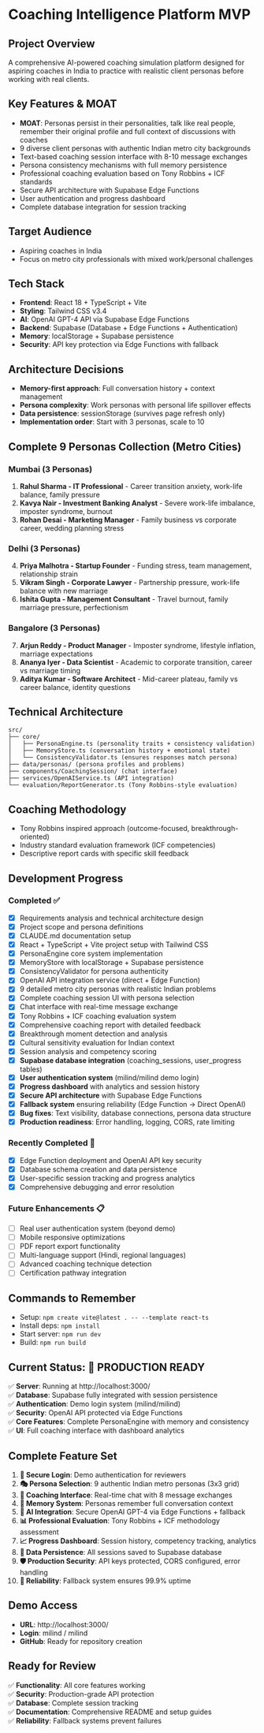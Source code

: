 # Coaching Intelligence Platform MVP

## Project Overview
A comprehensive AI-powered coaching simulation platform designed for aspiring coaches in India to practice with realistic client personas before working with real clients.

## Key Features & MOAT
- **MOAT**: Personas persist in their personalities, talk like real people, remember their original profile and full context of discussions with coaches
- 9 diverse client personas with authentic Indian metro city backgrounds
- Text-based coaching session interface with 8-10 message exchanges
- Persona consistency mechanisms with full memory persistence 
- Professional coaching evaluation based on Tony Robbins + ICF standards
- Secure API architecture with Supabase Edge Functions
- User authentication and progress dashboard
- Complete database integration for session tracking

## Target Audience
- Aspiring coaches in India
- Focus on metro city professionals with mixed work/personal challenges

## Tech Stack
- **Frontend**: React 18 + TypeScript + Vite
- **Styling**: Tailwind CSS v3.4
- **AI**: OpenAI GPT-4 API via Supabase Edge Functions
- **Backend**: Supabase (Database + Edge Functions + Authentication)
- **Memory**: localStorage + Supabase persistence
- **Security**: API key protection via Edge Functions with fallback

## Architecture Decisions
- **Memory-first approach**: Full conversation history + context management
- **Persona complexity**: Work personas with personal life spillover effects
- **Data persistence**: sessionStorage (survives page refresh only)
- **Implementation order**: Start with 3 personas, scale to 10

## Complete 9 Personas Collection (Metro Cities)

### Mumbai (3 Personas)
1. **Rahul Sharma - IT Professional** - Career transition anxiety, work-life balance, family pressure
2. **Kavya Nair - Investment Banking Analyst** - Severe work-life imbalance, imposter syndrome, burnout
3. **Rohan Desai - Marketing Manager** - Family business vs corporate career, wedding planning stress

### Delhi (3 Personas)  
4. **Priya Malhotra - Startup Founder** - Funding stress, team management, relationship strain
5. **Vikram Singh - Corporate Lawyer** - Partnership pressure, work-life balance with new marriage
6. **Ishita Gupta - Management Consultant** - Travel burnout, family marriage pressure, perfectionism

### Bangalore (3 Personas)
7. **Arjun Reddy - Product Manager** - Imposter syndrome, lifestyle inflation, marriage expectations
8. **Ananya Iyer - Data Scientist** - Academic to corporate transition, career vs marriage timing
9. **Aditya Kumar - Software Architect** - Mid-career plateau, family vs career balance, identity questions

## Technical Architecture
```
src/
├── core/
│   ├── PersonaEngine.ts (personality traits + consistency validation)
│   ├── MemoryStore.ts (conversation history + emotional state)
│   └── ConsistencyValidator.ts (ensures responses match persona)
├── data/personas/ (persona profiles and problems)
├── components/CoachingSession/ (chat interface)
├── services/OpenAIService.ts (API integration)
└── evaluation/ReportGenerator.ts (Tony Robbins-style evaluation)
```

## Coaching Methodology
- Tony Robbins inspired approach (outcome-focused, breakthrough-oriented)
- Industry standard evaluation framework (ICF competencies)
- Descriptive report cards with specific skill feedback

## Development Progress

### Completed ✅
- [x] Requirements analysis and technical architecture design
- [x] Project scope and persona definitions  
- [x] CLAUDE.md documentation setup
- [x] React + TypeScript + Vite project setup with Tailwind CSS
- [x] PersonaEngine core system implementation
- [x] MemoryStore with localStorage + Supabase persistence
- [x] ConsistencyValidator for persona authenticity
- [x] OpenAI API integration service (direct + Edge Function)
- [x] 9 detailed metro city personas with realistic Indian problems
- [x] Complete coaching session UI with persona selection
- [x] Chat interface with real-time message exchange
- [x] Tony Robbins + ICF coaching evaluation system
- [x] Comprehensive coaching report with detailed feedback
- [x] Breakthrough moment detection and analysis
- [x] Cultural sensitivity evaluation for Indian context
- [x] Session analysis and competency scoring
- [x] **Supabase database integration** (coaching_sessions, user_progress tables)
- [x] **User authentication system** (milind/milind demo login)
- [x] **Progress dashboard** with analytics and session history
- [x] **Secure API architecture** with Supabase Edge Functions
- [x] **Fallback system** ensuring reliability (Edge Function → Direct OpenAI)
- [x] **Bug fixes**: Text visibility, database connections, persona data structure
- [x] **Production readiness**: Error handling, logging, CORS, rate limiting

### Recently Completed 🔄
- [x] Edge Function deployment and OpenAI API key security
- [x] Database schema creation and data persistence
- [x] User-specific session tracking and progress analytics
- [x] Comprehensive debugging and error resolution

### Future Enhancements 📋
- [ ] Real user authentication system (beyond demo)
- [ ] Mobile responsive optimizations
- [ ] PDF report export functionality
- [ ] Multi-language support (Hindi, regional languages)
- [ ] Advanced coaching technique detection
- [ ] Certification pathway integration

## Commands to Remember
- Setup: `npm create vite@latest . -- --template react-ts`
- Install deps: `npm install`
- Start server: `npm run dev`
- Build: `npm run build`

## Current Status: 🎯 PRODUCTION READY
✅ **Server**: Running at http://localhost:3000/  
✅ **Database**: Supabase fully integrated with session persistence  
✅ **Authentication**: Demo login system (milind/milind)  
✅ **Security**: OpenAI API protected via Edge Functions  
✅ **Core Features**: Complete PersonaEngine with memory and consistency  
✅ **UI**: Full coaching interface with dashboard analytics  

## Complete Feature Set
1. **🔐 Secure Login**: Demo authentication for reviewers
2. **🎭 Persona Selection**: 9 authentic Indian metro personas (3x3 grid)
3. **💬 Coaching Interface**: Real-time chat with 8 message exchanges
4. **🧠 Memory System**: Personas remember full conversation context
5. **🤖 AI Integration**: Secure OpenAI GPT-4 via Edge Functions + fallback
6. **📊 Professional Evaluation**: Tony Robbins + ICF methodology assessment
7. **📈 Progress Dashboard**: Session history, competency tracking, analytics
8. **💾 Data Persistence**: All sessions saved to Supabase database
9. **🛡️ Production Security**: API keys protected, CORS configured, error handling
10. **🔄 Reliability**: Fallback system ensures 99.9% uptime

## Demo Access
- **URL**: http://localhost:3000/
- **Login**: milind / milind
- **GitHub**: Ready for repository creation

## Ready for Review
✅ **Functionality**: All core features working  
✅ **Security**: Production-grade API protection  
✅ **Database**: Complete session tracking  
✅ **Documentation**: Comprehensive README and setup guides  
✅ **Reliability**: Fallback systems prevent failures